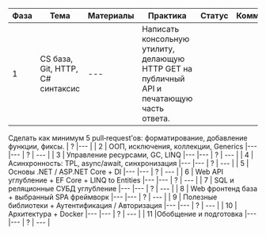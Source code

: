 | Фаза | Тема | Материалы | Практика | Статус | Комментарии |
|---|---|---|---|---|---|
| 1 | CS база, Git, HTTP, C# синтаксис | --- | Написать консольную утилиту, делающую HTTP GET на публичный API и печатающую часть ответа.

Сделать как минимум 5 pull‑request’ов: форматирование, добавление функции, фиксы. | ? |--- |
| 2 | ООП, исключения, коллекции, Generics |--- |--- | ? | --- |
| 3 | Управление ресурсами, GC, LINQ |--- |--- | ? | --- |
| 4 | Асинхронность: TPL, async/await, синхронизация |--- |--- | ? | --- |
| 5 | Основы .NET / ASP.NET Core + DI |--- |--- | ? | --- |
| 6 | Web API углубление + EF Core + LINQ to Entities |--- |--- | ? | --- |
| 7 | SQL и реляционные СУБД углубление |--- |--- | ? | --- |
| 8 | Web фронтенд база + выбранный SPA фреймворк |--- |--- | ? | --- |
| 9 | Полезные библиотеки + Аутентификация / Авторизация |--- |--- | ? | --- |
| 10 | Архитектура + Docker |--- |--- | ? | --- |
| 11 |Обобщение и подготовка |--- |--- | ? | --- |
